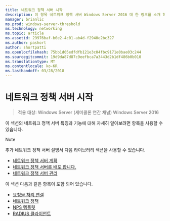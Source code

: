 ```yaml
---
title: 네트워크 정책 서버 시작
description: 이 항목 네트워크 정책 서버 Windows Server 2016 대 한 링크를 소개 하는 항목을 제공 하 고 NPS에 대 한 추가 지침은에 대 한 링크를 포함 합니다.
manager: brianlic
ms.prod: windows-server-threshold
ms.technology: networking
ms.topic: article
ms.assetid: 29976baf-b0e2-4c01-ab4d-f2940e2bc327
ms.author: pashort
author: shortpatti
ms.openlocfilehash: 75bb1d05edfdfb121e3c04fbc9171e0bae03c244
ms.sourcegitcommit: 19d9da87d87c9eefbca7a3443d2b1df486b0b010
ms.translationtype: MT
ms.contentlocale: ko-KR
ms.lasthandoff: 03/28/2018
---
```

# <a name="getting-started-with-network-policy-server"></a>네트워크 정책 서버 시작

>적용 대상: Windows Server (세미콜론 연간 채널) Windows Server 2016

이 섹션의 네트워크 정책 서버 특징과 기능에 대해 자세히 알아보려면 항목을 사용할 수 있습니다.  
  
>[!NOTE]
>추가 네트워크 정책 서버 설명서 다음 라이브러리 섹션을 사용할 수 있습니다.  
>- [네트워크 정책 서버 계획](nps-plan-top.md)
>- [네트워크 정책 서버를 배포 합니다.](nps-deploy.md)
>- [네트워크 정책 서버 관리](nps-manage-top.md)
  
  
이 섹션 다음과 같은 항목이 포함 되어 있습니다.
  
- [요청을 처리 연결](nps-crp-top.md)
- [네트워크 정책](nps-np-overview.md)
- [NPS 템플릿](nps-templates.md)
- [RADIUS 클라이언트](nps-radius-clients.md)

